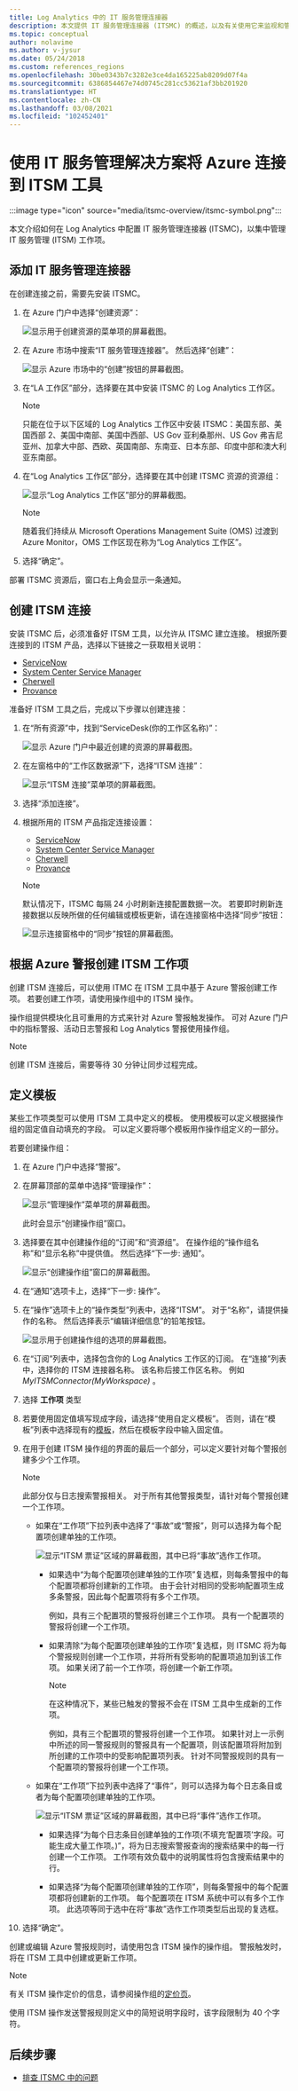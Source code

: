 ```yaml
---
title: Log Analytics 中的 IT 服务管理连接器
description: 本文提供 IT 服务管理连接器 (ITSMC) 的概述，以及有关使用它来监视和管理 Log Analytics 中的 ITSM 工作项并快速解决问题的信息。
ms.topic: conceptual
author: nolavime
ms.author: v-jysur
ms.date: 05/24/2018
ms.custom: references_regions
ms.openlocfilehash: 30be0343b7c3282e3ce4da165225ab8209d07f4a
ms.sourcegitcommit: 6386854467e74d0745c281cc53621af3bb201920
ms.translationtype: HT
ms.contentlocale: zh-CN
ms.lasthandoff: 03/08/2021
ms.locfileid: "102452401"
---
```

# <a name="connect-azure-to-itsm-tools-by-using-it-service-management-solution"></a>使用 IT 服务管理解决方案将 Azure 连接到 ITSM 工具

:::image type="icon" source="media/itsmc-overview/itsmc-symbol.png":::

本文介绍如何在 Log Analytics 中配置 IT 服务管理连接器 (ITSMC)，以集中管理 IT 服务管理 (ITSM) 工作项。

## <a name="add-it-service-management-connector"></a>添加 IT 服务管理连接器

在创建连接之前，需要先安装 ITSMC。

1. 在 Azure 门户中选择“创建资源”：

   ![显示用于创建资源的菜单项的屏幕截图。](media/itsmc-overview/azure-add-new-resource.png)

2. 在 Azure 市场中搜索“IT 服务管理连接器”。 然后选择“创建”：

   ![显示 Azure 市场中的“创建”按钮的屏幕截图。](media/itsmc-overview/add-itsmc-solution.png)

3. 在“LA 工作区”部分，选择要在其中安装 ITSMC 的 Log Analytics 工作区。
   > [!NOTE]
   > 只能在位于以下区域的 Log Analytics 工作区中安装 ITSMC：美国东部、美国西部 2、美国中南部、美国中西部、US Gov 亚利桑那州、US Gov 弗吉尼亚州、加拿大中部、西欧、英国南部、东南亚、日本东部、印度中部和澳大利亚东南部。

4. 在“Log Analytics 工作区”部分，选择要在其中创建 ITSMC 资源的资源组：

   ![显示“Log Analytics 工作区”部分的屏幕截图。](media/itsmc-overview/itsmc-solution-workspace.png)
   
   > [!NOTE]
   > 随着我们持续从 Microsoft Operations Management Suite (OMS) 过渡到 Azure Monitor，OMS 工作区现在称为“Log Analytics 工作区”。

5. 选择“确定”。

部署 ITSMC 资源后，窗口右上角会显示一条通知。

## <a name="create-an-itsm-connection"></a>创建 ITSM 连接

安装 ITSMC 后，必须准备好 ITSM 工具，以允许从 ITSMC 建立连接。 根据所要连接到的 ITSM 产品，选择以下链接之一获取相关说明：

- [ServiceNow](./itsmc-connections-servicenow.md)
- [System Center Service Manager](./itsmc-connections-scsm.md)
- [Cherwell](./itsmc-connections-cherwell.md)
- [Provance](./itsmc-connections-provance.md)

准备好 ITSM 工具之后，完成以下步骤以创建连接：

1. 在“所有资源”中，找到“ServiceDesk(你的工作区名称)”： 

   ![显示 Azure 门户中最近创建的资源的屏幕截图。](media/itsmc-definition/create-new-connection-from-resource.png)

1. 在左窗格中的“工作区数据源”下，选择“ITSM 连接”： 

   ![显示“ITSM 连接”菜单项的屏幕截图。](media/itsmc-overview/add-new-itsm-connection.png)

1. 选择“添加连接”。

1. 根据所用的 ITSM 产品指定连接设置：

    - [ServiceNow](./itsmc-connections-servicenow.md)
    - [System Center Service Manager](./itsmc-connections-scsm.md)
    - [Cherwell](./itsmc-connections-cherwell.md)
    - [Provance](./itsmc-connections-provance.md)

   > [!NOTE]
   > 默认情况下，ITSMC 每隔 24 小时刷新连接配置数据一次。 若要即时刷新连接数据以反映所做的任何编辑或模板更新，请在连接窗格中选择“同步”按钮：
   >
   > ![显示连接窗格中的“同步”按钮的屏幕截图。](media/itsmc-overview/itsmc-connections-refresh.png)

## <a name="create-itsm-work-items-from-azure-alerts"></a>根据 Azure 警报创建 ITSM 工作项

创建 ITSM 连接后，可以使用 ITMC 在 ITSM 工具中基于 Azure 警报创建工作项。 若要创建工作项，请使用操作组中的 ITSM 操作。

操作组提供模块化且可重用的方式来针对 Azure 警报触发操作。 可对 Azure 门户中的指标警报、活动日志警报和 Log Analytics 警报使用操作组。

> [!NOTE]
> 创建 ITSM 连接后，需要等待 30 分钟让同步过程完成。

## <a name="define-a-template"></a>定义模板

某些工作项类型可以使用 ITSM 工具中定义的模板。 使用模板可以定义根据操作组的固定值自动填充的字段。 可以定义要将哪个模板用作操作组定义的一部分。

若要创建操作组：

1. 在 Azure 门户中选择“警报”。
2. 在屏幕顶部的菜单中选择“管理操作”：

    ![显示“管理操作”菜单项的屏幕截图。](media/itsmc-overview/action-groups-selection-big.png)

   此时会显示“创建操作组”窗口。

3. 选择要在其中创建操作组的“订阅”和“资源组”。  在操作组的“操作组名称”和“显示名称”中提供值。  然后选择“下一步: 通知”。

    ![显示“创建操作组”窗口的屏幕截图。](media/itsmc-overview/action-groups-details.png)

4. 在“通知”选项卡上，选择“下一步: 操作”。 
5. 在“操作”选项卡上的“操作类型”列表中，选择“ITSM”。   对于“名称”，请提供操作的名称。 然后选择表示“编辑详细信息”的铅笔按钮。

    ![显示用于创建操作组的选项的屏幕截图。](media/itsmc-definition/action-group-pen.png)

6. 在“订阅”列表中，选择包含你的 Log Analytics 工作区的订阅。 在“连接”列表中，选择你的 ITSM 连接器名称。 该名称后接工作区名称。 例如 *MyITSMConnector(MyWorkspace)* 。

7. 选择 **工作项** 类型

8. 若要使用固定值填写现成字段，请选择“使用自定义模板”。 否则，请在“模板”列表中选择现有的[模板](#define-a-template)，然后在模板字段中输入固定值。

9. 在用于创建 ITSM 操作组的界面的最后一个部分，可以定义要针对每个警报创建多少个工作项。

   > [!NOTE]
   > 此部分仅与日志搜索警报相关。 对于所有其他警报类型，请针对每个警报创建一个工作项。

   * 如果在“工作项”下拉列表中选择了“事故”或“警报”，则可以选择为每个配置项创建单独的工作项。  
    
     ![显示“ITSM 票证”区域的屏幕截图，其中已将“事故”选作工作项。](media/itsmc-overview/itsm-action-configuration.png)
    
     * 如果选中“为每个配置项创建单独的工作项”复选框，则每条警报中的每个配置项都将创建新的工作项。 由于会针对相同的受影响配置项生成多条警报，因此每个配置项将有多个工作项。

       例如，具有三个配置项的警报将创建三个工作项。 具有一个配置项的警报将创建一个工作项。
        
     * 如果清除“为每个配置项创建单独的工作项”复选框，则 ITSMC 将为每个警报规则创建一个工作项，并将所有受影响的配置项追加到该工作项。 如果关闭了前一个工作项，将创建一个新工作项。

       >[!NOTE]
       > 在这种情况下，某些已触发的警报不会在 ITSM 工具中生成新的工作项。

       例如，具有三个配置项的警报将创建一个工作项。 如果针对上一示例中所述的同一警报规则的警报具有一个配置项，则该配置项将附加到所创建的工作项中的受影响配置项列表。 针对不同警报规则的具有一个配置项的警报将创建一个工作项。

   * 如果在“工作项”下拉列表中选择了“事件”，则可以选择为每个日志条目或者为每个配置项创建单独的工作项。 
    
     ![显示“ITSM 票证”区域的屏幕截图，其中已将“事件”选作工作项。](media/itsmc-overview/itsm-action-configuration-event.png)

     * 如果选择“为每个日志条目创建单独的工作项(不填充‘配置项’字段。可能生成大量工作项。)”，将为日志搜索警报查询的搜索结果中的每一行创建一个工作项。 工作项有效负载中的说明属性将包含搜索结果中的行。
      
     * 如果选择“为每个配置项创建单独的工作项”，则每条警报中的每个配置项都将创建新的工作项。 每个配置项在 ITSM 系统中可以有多个工作项。 此选项等同于选中在将“事故”选作工作项类型后出现的复选框。

10. 选择“确定”。

创建或编辑 Azure 警报规则时，请使用包含 ITSM 操作的操作组。 警报触发时，将在 ITSM 工具中创建或更新工作项。

> [!NOTE]
> 有关 ITSM 操作定价的信息，请参阅操作组的[定价页](https://azure.microsoft.com/pricing/details/monitor/)。
>
> 使用 ITSM 操作发送警报规则定义中的简短说明字段时，该字段限制为 40 个字符。

## <a name="next-steps"></a>后续步骤

* [排查 ITSMC 中的问题](./itsmc-resync-servicenow.md)
